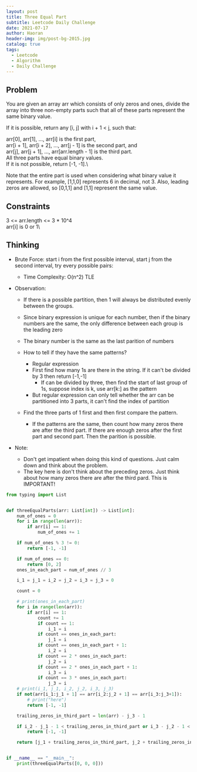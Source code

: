 ```yaml
---
layout: post
title: Three Equal Part
subtitle: Leetcode Daily Challenge
date: 2021-07-17
author: Haoran
header-img: img/post-bg-2015.jpg
catalog: true
tags: 
  - Leetcode
  - Algorithm
  - Daily Challenge
---
```



## Problem
You are given an array arr which consists of only zeros and ones, divide the array into three non-empty parts such that all of these parts represent the same binary value.

If it is possible, return any [i, j] with i + 1 < j, such that:

arr[0], arr[1], ..., arr[i] is the first part,\
arr[i + 1], arr[i + 2], ..., arr[j - 1] is the second part, and\
arr[j], arr[j + 1], ..., arr[arr.length - 1] is the third part.\
All three parts have equal binary values.\
If it is not possible, return [-1, -1].\

Note that the entire part is used when considering what binary value it represents. For example, [1,1,0] represents 6 in decimal, not 3. Also, leading zeros are allowed, so [0,1,1] and [1,1] represent the same value.

## Constraints
3 <= arr.length <= 3 * 10^4\
arr[i] is 0 or 1\

## Thinking
* Brute Force: start i from the first possible interval, start j from the second interval, try every possible pairs:
    * Time Complexity: O(n^2) TLE

* Observation: 
    * If there is a possible partition, then 1 will always be distributed evenly between the groups.

    * Since binary expression is unique for each number, then if the binary numbers are the same, the only difference between each group is the leading zero

    * The binary number is the same as the last parition of numbers

    * How to tell if they have the same patterns?
        * Regular expression
        * First find how many 1s are there in the string. If it can't be divided by 3 then return [-1,-1]
            * If can be divided by three, then find the start of last group of 1s, suppose index is k, use arr[k:] as the pattern
        * But regular expression can only tell whether the arr can be partitioned into 3 parts, it can't find the index of partition

    * Find the three parts of 1 first and then first compare the pattern.
        * If the patterns are the same, then count how many zeros there are after the third part. If there are enough zeros after the first part and second part. Then the parition is possible.

* Note:
    * Don't get impatient when doing this kind of questions. Just calm down and think about the problem.
    * The key here is don't think about the preceding zeros. Just think about how many zeros there are after the third pard. This is IMPORTANT!

```python
from typing import List


def threeEqualParts(arr: List[int]) -> List[int]:
    num_of_ones = 0
    for i in range(len(arr)):
        if arr[i] == 1:
            num_of_ones += 1

    if num_of_ones % 3 != 0:
        return [-1, -1]

    if num_of_ones == 0:
        return [0, 2]
    ones_in_each_part = num_of_ones // 3

    i_1 = j_1 = i_2 = j_2 = i_3 = j_3 = 0

    count = 0

    # print(ones_in_each_part)
    for i in range(len(arr)):
        if arr[i] == 1:
            count += 1
            if count == 1:
                i_1 = i
            if count == ones_in_each_part:
                j_1 = i
            if count == ones_in_each_part + 1:
                i_2 = i
            if count == 2 * ones_in_each_part:
                j_2 = i
            if count == 2 * ones_in_each_part + 1:
                i_3 = i
            if count == 3 * ones_in_each_part:
                j_3 = i
    # print(i_1, j_1, i_2, j_2, i_3, j_3)
    if not(arr[i_1:j_1 + 1] == arr[i_2:j_2 + 1] == arr[i_3:j_3+1]):
        # print("here")
        return [-1, -1]

    trailing_zeros_in_third_part = len(arr) - j_3 - 1

    if i_2 - j_1 - 1 < trailing_zeros_in_third_part or i_3 - j_2 - 1 < trailing_zeros_in_third_part:
        return [-1, -1]

    return [j_1 + trailing_zeros_in_third_part, j_2 + trailing_zeros_in_third_part + 1]


if __name__ == "__main__":
    print(threeEqualParts([0, 0, 0]))
```